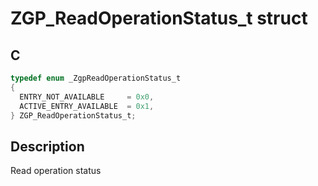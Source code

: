 
# ZGP_ReadOperationStatus_t struct

## C

```c
typedef enum _ZgpReadOperationStatus_t
{
  ENTRY_NOT_AVAILABLE     = 0x0,
  ACTIVE_ENTRY_AVAILABLE  = 0x1,
} ZGP_ReadOperationStatus_t;

```
## Description

 Read operation status 